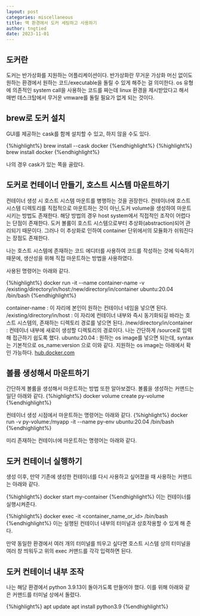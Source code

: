 ```yaml
---
layout: post
categories: miscellaneous
title: 맥 환경에서 도커 세팅하고 사용하기
author: tngtied
date: 2023-11-01
---
```


## 도커란

도커는 반가상화를 지원하는 어플리케이션이다. 반가상화란 무거운 가상화 머신 없이도 원하는 환경에서 원하는 코드/executable을 돌릴 수 있게 해주는 걸 의미한다.
os 유형에 의존적인 system call을 사용하는 코드를 짜는데 linux 환경을 제시받았다고 해서 매번 데스크탑에서 무거운 vmware를 돌릴 필요가 없게 되는 것이다.

## brew로 도커 설치
GUI를 제공하는 cask를 함께 설치할 수 있고, 하지 않을 수도 있다.

{%highlight%}
brew install --cask docker
{%endhighlight%}
{%highlight%}
brew install docker
{%endhighlight%}

나의 경우 cask가 있는 쪽을 골랐다.

## 도커로 컨테이너 만들기, 호스트 시스템 마운트하기

컨테이너 생성 시 호스트 시스템 마운트를 병행하는 것을 권장한다. 
컨테이너에 호스트 시스템 디렉토리를 직접적으로 마운트하는 것이 아닌,도커 volume을 생성하여 마운트시키는 방법도 존재한다. 해당 방법의 경우 host system에서 직접적인 조작이 어렵다는 단점이 존재한다. 도커 볼륨이 호스트 시스템으로부터 추상화(abstraction)되어 관리되기 때문이다. 그러나 이 추상화로 인하여 container 단위에서의 모듈화가 쉬워진다는 장점도 존재한다. 

나는 호스트 시스템에 존재하는 코드 에디터를 사용하여 코드를 작성하는 것에 익숙하기 때문에, 생산성을 위해 직접 마운트하는 방법을 사용하였다.

사용된 명령어는 아래와 같다.

{%highlight%}
docker run -it --name container-name -v /existing/directory/in/host:/new/directory/in/container ubuntu:20.04 /bin/bash
{%endhighlight%}

container-name : 이 자리에 본인이 원하는 컨테이너 네임을 넣으면 된다.
/existing/directory/in/host : 이 자리에 컨테이너 내부와 즉시 동기화되길 바라는 호스트 시스템의, 존재하는 디렉토리 경로를 넣으면 된다.
/new/directory/in/container : 컨테이너 내부에 새로이 생성할 디렉토리의 경로이다. 나는 간단하게 /source로 입력해 접근하기 쉽도록 했다.
ubuntu:20.04 : 원하는 os image를 넣으면 되는데, syntax는 기본적으로 os_name:version 으로 이와 같다. 지원하는 os image는 아래에서 확인 가능하다.
<a href="https://hub.docker.com/search?q="> hub.docker.com </a>

## 볼륨 생성해서 마운트하기

간단하게 볼륨을 생성해서 마운트하는 방법 또한 알아보겠다.
볼륨을 생성하는 커맨드는 일단 아래와 같다.
{%highlight%}
docker volume create py-volume
{%endhighlight%}

컨테이너 생성 시점에서 마운트하는 명령어는 아래와 같다.
{%highlight%}
docker run -v py-volume:/myapp -it --name py-env ubuntu:20.04 /bin/bash
{%endhighlight%}

미리 존재하는 컨테이너에 마운트하는 명령어는 아래와 같다. 

## 도커 컨테이너 실행하기

생성 이후, 만약 기존에 생성한 컨테이너를 다시 사용하고 싶어졌을 때 사용하는 커맨드는 아래와 같다. 

{%highlight%}
docker start my-container
{%endhighlight%}
이는 컨테이너를 실행시켜준다.

{%highlight%}
docker exec -it <container_name_or_id> /bin/bash
{%endhighlight%}
이는 실행된 컨테이너 내부의 터미널과 상호작용할 수 있게 해 준다.

만약 동일한 환경에서 여러 개의 터미널를 띄우고 싶다면 호스트 시스템 상의 터미널을 여러 창 띄워두고 위의 exec 커맨드를 각각 입력하면 된다.

## 도커 컨테이너 내부 조작

나는 해당 환경에서 python 3.9.13이 돌아가도록 만들어야 했다. 이를 위해 아래와 같은 커맨드를 터미널 상에서 돌렸다.

{%highlight%}
apt update
apt install python3.9
{%endhighlight%}
